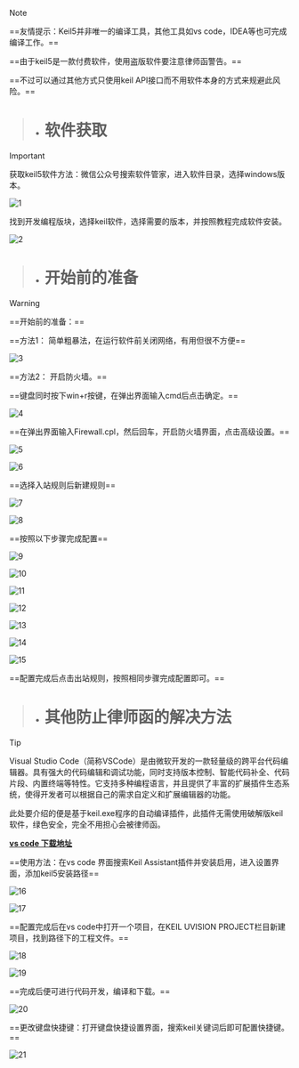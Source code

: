 > [!NOTE]
>
> ==友情提示：Keil5并非唯一的编译工具，其他工具如vs code，IDEA等也可完成编译工作。==
>
> ==由于keil5是一款付费软件，使用盗版软件要注意律师函警告。==
>
> ==不过可以通过其他方式只使用keil API接口而不用软件本身的方式来规避此风险。==

> - # 软件获取

> [!IMPORTANT]
>
> 获取keil5软件方法：微信公众号搜索软件管家，进入软件目录，选择windows版本。
>
> ![1](./../src/1.png)
>
> 找到开发编程版块，选择keil软件，选择需要的版本，并按照教程完成软件安装。
>
> ![2](./../src/2.png)

> - #  开始前的准备

> [!WARNING]
>
> ==开始前的准备：==
>
> ==方法1： 简单粗暴法，在运行软件前关闭网络，有用但很不方便==
>
> ![3](./../src/3.png)
>
> ==方法2： 开启防火墙。==
>
> ==键盘同时按下win+r按键，在弹出界面输入cmd后点击确定。==
>
> ![4](./../src/4.png)
>
> ==在弹出界面输入Firewall.cpl，然后回车，开启防火墙界面，点击高级设置。==
>
> ![5](./../src/5.png)
>
> ![6](./../src/6.png)
>
> ==选择入站规则后新建规则==
>
> ![7](./../src/7.png)
>
> ![8](./../src/8.png)
>
> ==按照以下步骤完成配置==
>
> ![9](./../src/9.png)
>
> ![10](./../src/10.png)
>
> ![11](./../src/11.png)
>
> ![12](./../src/12.png)
>
> ![13](./../src/13.png)
>
> ![14](./../src/14.png)
>
> ![15](./../src/15.png)
> 
>==配置完成后点击出站规则，按照相同步骤完成配置即可。==

> - # 其他防止律师函的解决方法

> [!TIP]
>
> Visual Studio Code（简称VSCode）是由微软开发的一款轻量级的跨平台代码编辑器。具有强大的代码编辑和调试功能，同时支持版本控制、智能代码补全、代码片段、内置终端等特性。它支持多种编程语言，并且提供了丰富的扩展插件生态系统，使得开发者可以根据自己的需求自定义和扩展编辑器的功能。
>
> 此处要介绍的便是基于keil.exe程序的自动编译插件，此插件无需使用破解版keil软件，绿色安全，完全不用担心会被律师函。
>
> **<u>[vs code 下载地址](https://code.visualstudio.com/download)</u>**
>
> ==使用方法：在vs code 界面搜索Keil Assistant插件并安装启用，进入设置界面，添加keil5安装路径==
>
> ![16](./../src/16.png)
>
> ![17](./../src/17.png)
>
> ==配置完成后在vs code中打开一个项目，在KEIL UVISION PROJECT栏目新建项目，找到路径下的工程文件。==
>
> ![18](./../src/18.png)
>
> ![19](./../src/19.png)
>
> ==完成后便可进行代码开发，编译和下载。==
>
> ![20](./../src/20.png)
>
> ==更改键盘快捷键：打开键盘快捷设置界面，搜索keil关键词后即可配置快捷键。==
>
> ![21](./../src/21.png)